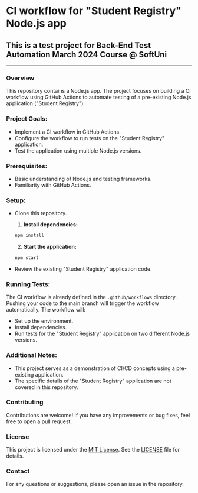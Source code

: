 # CI workflow for "Student Registry" Node.js app
## This is a test project for Back-End Test Automation March 2024 Course @ SoftUni
---
### Overview
This repository contains a Node.js app. The project focuses on building a CI workflow using GitHub Actions to automate testing of a pre-existing Node.js application ("Student Registry").

### Project Goals:

- Implement a CI workflow in GitHub Actions.
- Configure the workflow to run tests on the "Student Registry" application.
- Test the application using multiple Node.js versions.

### Prerequisites:

- Basic understanding of Node.js and testing frameworks.
- Familiarity with GitHub Actions.
  
### Setup:

- Clone this repository.
  1. **Install dependencies:**
  
  ``` sh
  npm install
  ```
  2. **Start the application:**
     
  ```sh
  npm start
  ```
  
- Review the existing "Student Registry" application code.
  
### Running Tests:

The CI workflow is already defined in the `.github/workflows` directory. Pushing your code to the main branch will trigger the workflow automatically. The workflow will:

- Set up the environment.
- Install dependencies.
- Run tests for the "Student Registry" application on two different Node.js versions.
### Additional Notes:

- This project serves as a demonstration of CI/CD concepts using a pre-existing application.
- The specific details of the "Student Registry" application are not covered in this repository.

### Contributing
Contributions are welcome! If you have any improvements or bug fixes, feel free to open a pull request.

### License
This project is licensed under the [MIT License](LICENSE). See the [LICENSE](LICENSE) file for details.

### Contact
For any questions or suggestions, please open an issue in the repository.
